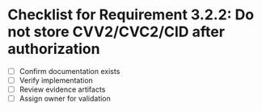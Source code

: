 # Checklist for Requirement 3.2.2: Do not store CVV2/CVC2/CID after authorization

- [ ] Confirm documentation exists
- [ ] Verify implementation
- [ ] Review evidence artifacts
- [ ] Assign owner for validation

